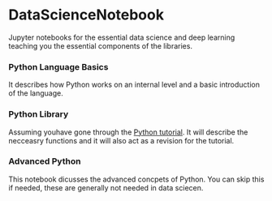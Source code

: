 # DataScienceNotebook
Jupyter notebooks for the essential data science and deep learning teaching you the essential components of the libraries.

<p><h3>Python Language Basics</h3>
It describes how Python works on an internal level and a basic introduction of the language.</p>
<p><h3>Python Library</h3>
Assuming youhave gone through the <a href = 'https://docs.python.org/3/tutorial/index.html'>Python tutorial</a>. It will describe the necceasry functions and it will also act as a revision for the tutorial.</p>
<p><h3>Advanced Python</h3>
This notebook dicusses the advanced concpets of Python. You can skip this if needed, these are generally not needed in data sciecen.</p>
